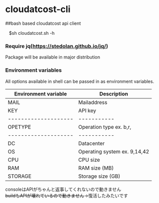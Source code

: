 # cloudatcost-cli
##bash based cloudatcost api client

    $sh cloudatcost.sh -h

### Require jq(https://stedolan.github.io/jq/)  
Package will be available in major distribution

### Environment variables  
All options available in shell can be passed in as environment variables.

Environment variable | Description
-------------------- | -----------
MAIL                 | Mailaddress
KEY                  | API key
-------------------- | -----------
OPETYPE              | Operation type ex. b,r,
-------------------- | -----------
DC                   | Datacenter
OS                   | Operating system ex. 9,14,42
CPU                  | CPU size
RAM                  | RAM size (MB)
STORAGE              | Storage size (GB)

consoleはAPIがちゃんと返事してくれないので動きません  
~~buildもAPIが壊れているので動きません~~→復活したみたいです
